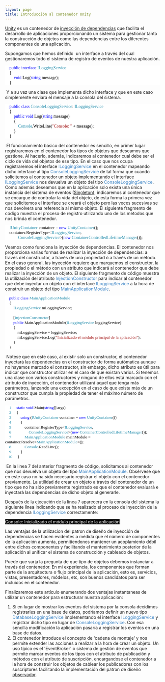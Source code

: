 ```yaml
---
layout: page
title: Introducción al contenedor Unity
---
```


<p><a id="tc:e" href="http://www.codeplex.com/unity" target="_blank" title="Unity">Unity</a> es un contenedor de <a id="zv_7" href="http://es.wikipedia.org/wiki/Inyecci%C3%B3n_de_dependencias" target="_blank" title="inyecci&oacute;n de dependencias">inyecci&oacute;n de dependencias</a> que facilita el desarrollo de aplicaciones proporcionando un sistema para gestionar tanto la construcci&oacute;n de objetos como las dependencias entre los diferentes componentes de una aplicaci&oacute;n.</p> <p>Supongamos que hemos definido&nbsp; un interface a trav&eacute;s del cual gestionaremos todo el sistema de registro de eventos de nuestra aplicaci&oacute;n.</p> <div id="e_3w" style="background: white none repeat scroll 0% 50%; -moz-background-clip: -moz-initial; -moz-background-origin: -moz-initial; -moz-background-inline-policy: -moz-initial; font-family: Consolas; color: black;"><div id="hzms" style="background: white none repeat scroll 0% 50%; -moz-background-clip: -moz-initial; -moz-background-origin: -moz-initial; -moz-background-inline-policy: -moz-initial; font-family: Consolas; color: black;"><p id="utms" style="margin: 0px;">&nbsp;&nbsp;&nbsp; <span id="q-va" style="color: blue;">public</span> <span id="ipcs" style="color: blue;">interface</span> <span id="lo3v" style="color: rgb(43, 145, 175);">ILoggingService</span></p> <p id="ef5d" style="margin: 0px;">&nbsp;&nbsp;&nbsp; {</p> <p id="xpqp" style="margin: 0px;">&nbsp;&nbsp;&nbsp; &nbsp;&nbsp;&nbsp; <span id="j4j1" style="color: blue;">void</span> Log(<span id="b3e-" style="color: blue;">string</span> message);</p> <p id="ph0." style="margin: 0px;">&nbsp;&nbsp;&nbsp; }</p></div></div> <p>&nbsp;Y a su vez una clase que implementa dicho interface y que en este caso simplemente enviara el mensaje a la consola del sistema.</p> <div style="background: white none repeat scroll 0% 50%; -moz-background-clip: -moz-initial; -moz-background-origin: -moz-initial; -moz-background-inline-policy: -moz-initial; font-family: Consolas; color: black;" id="q7qe"><p style="margin: 0px;" id="e2cz">&nbsp;&nbsp;&nbsp; <span style="color: blue;" id="t0ce">public</span> <span style="color: blue;" id="ekaf">class</span> <span style="color: rgb(43, 145, 175);" id="ixra">ConsoleLoggingService</span>: <span style="color: rgb(43, 145, 175);" id="cy4c">ILoggingService</span></p> <p style="margin: 0px;" id="maxh">&nbsp;&nbsp;&nbsp; {</p> <p style="margin: 0px;" id="l1je">&nbsp;&nbsp;&nbsp; &nbsp;&nbsp;&nbsp; <span style="color: blue;" id="lo_a">public</span> <span style="color: blue;" id="eal7">void</span> Log(<span style="color: blue;" id="tiua">string</span> message)</p> <p style="margin: 0px;" id="icme">&nbsp;&nbsp;&nbsp; &nbsp;&nbsp;&nbsp; {</p> <p style="margin: 0px;" id="rh9h">&nbsp;&nbsp;&nbsp; &nbsp;&nbsp;&nbsp; &nbsp;&nbsp;&nbsp; <span style="color: rgb(43, 145, 175);" id="zq91">Console</span>.WriteLine(<span style="color: rgb(163, 21, 21);" id="po0y">&quot;Console: &quot;</span> + message);</p> <p style="margin: 0px;" id="ou_0">&nbsp;&nbsp;&nbsp; &nbsp;&nbsp;&nbsp; }</p> <p style="margin: 0px;" id="cdav">&nbsp;&nbsp;&nbsp; }</p></div> <p>&nbsp;El funcionamiento b&aacute;sico del contenedor es sencillo, en primer lugar registraremos en el contenedor los tipos de objetos que deseamos que gestione. Al hacerlo, adem&aacute;s, indicaremos al contenedor cual debe ser el ciclo de vida del objetos de ese tipo. En el caso que nos ocupa registraremos el interface <font color="#3d85c6" id="qnr:">ILoggingService</font> en el contenedor mapeando dicho interface al tipo <font color="#3d85c6" id="k5ow">ConsoleLoggingService</font> de tal forma que cuando solicitemos al contenedor un objeto implementando el interface <font color="#3d85c6" id="beut">ILoggingService</font> nos devuelva un objeto del tipo<font color="#3d85c6" id="dpf-"> ConsoleLoggingService</font>. Como adem&aacute;s deseamos que en la aplicaci&oacute;n solo exista una &uacute;nica instancia del sistema de eventos (<a title="Singleton" target="_blank" href="http://es.wikipedia.org/wiki/Singleton" id="ch_b">Singleton</a>), indicaremos al contenedor que se encargue de controlar la vida del objeto, de esta forma la primera vez que solicitemos el interface se crear&aacute; el objeto pero las veces sucesivas se nos devolvera una referencia al mismo objeto. El siguiente fragmento de c&oacute;digo muestra el proceso de registro utilizando uno de los m&eacute;todos que nos brinda el contenedor.</p><div id="ts.i" style="background: white none repeat scroll 0% 50%; -moz-background-clip: -moz-initial; -moz-background-origin: -moz-initial; -moz-background-inline-policy: -moz-initial; font-family: Consolas; color: black;"><div id="ys2e" style="background: white none repeat scroll 0% 50%; -moz-background-clip: -moz-initial; -moz-background-origin: -moz-initial; -moz-background-inline-policy: -moz-initial; font-family: Consolas; color: black;"><p id="g5vz" style="margin: 0px;">&nbsp;&nbsp;&nbsp; <span id="ecjs" style="color: rgb(43, 145, 175);">IUnityContainer</span> container = <span id="dzoo" style="color: blue;">new</span> <span id="r5rj" style="color: rgb(43, 145, 175);">UnityContainer</span>();</p> <p id="spqi" style="margin: 0px;">&nbsp;&nbsp;&nbsp; container.RegisterType&lt;<span id="w0zw" style="color: rgb(43, 145, 175);">ILoggingService</span>,</p> <p id="ph-g" style="margin: 0px;">&nbsp;&nbsp;&nbsp; &nbsp;&nbsp;&nbsp; &nbsp;&nbsp;&nbsp; <span id="vo9o" style="color: rgb(43, 145, 175);">ConsoleLoggingService</span>&gt;(<span id="p6tj" style="color: blue;">new</span> <span id="e2:6" style="color: rgb(43, 145, 175);">ContainerControlledLifetimeManager</span>());</p></div></div><p>Veamos como funciona la inyecci&oacute;n de dependencias. El contenedor nos proporciona varias formas de realizar la inyecci&oacute;n de dependencias: a trav&eacute;s del constructor, a trav&eacute;s de una propiedad &oacute; a trav&eacute;s de un m&eacute;todo. En el caso general, las inyecci&oacute;n requiere que marquemos el constructor, la propiedad o el m&eacute;todo con un atributo que indicar&aacute; al contenedor que debe realizar la inyecci&oacute;n de un objeto. El siguiente fragmento de c&oacute;digo muestra la utilizaci&oacute;n del atributo <font color="#3d85c6" id="f.dg">InjectionConstructor</font> para indicar al contenedor que debe inyectar un objeto con el interface <font color="#3d85c6" id="i3cy">ILoggingService</font> a la hora de construir un objeto del tipo <font color="#3d85c6" id="yqcg">MainApplicationModule</font>.</p><div id="bisa" style="background: white none repeat scroll 0% 50%; font-family: Consolas; font-size: 10pt; color: black; -moz-background-clip: -moz-initial; -moz-background-origin: -moz-initial; -moz-background-inline-policy: -moz-initial;"><p id="t_.6" style="margin: 0px;">&nbsp;&nbsp;&nbsp; <span id="mhm7" style="color: blue;">public</span> <span id="c.9." style="color: blue;">class</span> <span id="cw-x" style="color: rgb(43, 145, 175);">MainApplicationModule</span></p> <p id="fjau" style="margin: 0px;">&nbsp;&nbsp;&nbsp; {</p> <p id="oi5l" style="margin: 0px;">&nbsp;&nbsp;&nbsp; &nbsp;&nbsp;&nbsp; <span id="hs03" style="color: rgb(43, 145, 175);">ILoggingService</span> mLoggingService;</p> <p id="c4wa" style="margin: 0px;">&nbsp;</p> <p id="xllo" style="margin: 0px;">&nbsp;&nbsp;&nbsp; &nbsp;&nbsp;&nbsp; [<span id="ot.d" style="color: rgb(43, 145, 175);">InjectionConstructor</span>]</p> <p id="te4r" style="margin: 0px;">&nbsp;&nbsp;&nbsp; &nbsp;&nbsp;&nbsp; <span id="es0y" style="color: blue;">public</span> MainApplicationModule(<span id="kb6b" style="color: rgb(43, 145, 175);">ILoggingService</span> loggingService)</p> <p id="jpj1" style="margin: 0px;">&nbsp;&nbsp;&nbsp; &nbsp;&nbsp;&nbsp; {</p> <p id="eu-9" style="margin: 0px;">&nbsp;&nbsp;&nbsp; &nbsp;&nbsp;&nbsp; &nbsp;&nbsp;&nbsp; mLoggingService = loggingService;</p> <p id="p5ws" style="margin: 0px;">&nbsp;&nbsp;&nbsp; &nbsp;&nbsp;&nbsp; &nbsp;&nbsp;&nbsp; mLoggingService.Log(<span id="qa4_" style="color: rgb(163, 21, 21);">&quot;Inicializado el m&oacute;dulo principal de la aplicaci&oacute;n&quot;</span>);</p> <p id="wab:" style="margin: 0px;">&nbsp;&nbsp;&nbsp; &nbsp;&nbsp;&nbsp; }</p> <p id="wjtu" style="margin: 0px;">&nbsp;&nbsp;&nbsp; }</p></div><p>&nbsp;N&oacute;tese que en este caso, al existir solo un constructor, el contenedor inyectar&aacute; las dependencias en el constructor de forma aut&oacute;matica aunque no hayamos marcado el constructor, sin embargo, dicho atributo es &uacute;til para indicar que constructor utilizar en el caso de que existan varios. Si tenemos una clase con varios constructores y ninguno de ellos est&aacute; marcado con el atributo de inyecci&oacute;n, el contenedor utilizar&aacute; aquel que tenga m&aacute;s par&aacute;metros, lanzando una excepci&oacute;n en el caso de que exista m&aacute;s de un constructor que cumpla la propiedad de tener el m&aacute;ximo n&uacute;mero de par&aacute;metros.</p><div id="ohsk" style="background: white none repeat scroll 0% 50%; font-family: Consolas; font-size: 10pt; color: black; -moz-background-clip: -moz-initial; -moz-background-origin: -moz-initial; -moz-background-inline-policy: -moz-initial;"><p id="zy11" style="margin: 0px;"><span id="lfp_" style="color: rgb(43, 145, 175);">&nbsp;&nbsp;&nbsp;&nbsp;1</span>&nbsp;&nbsp;&nbsp;&nbsp; <span id="uzue" style="color: blue;">static</span> <span id="omwh" style="color: blue;">void</span> Main(<span id="dd5j" style="color: blue;">string</span>[] args)</p> <p id="e2b4" style="margin: 0px;"><span id="er3." style="color: rgb(43, 145, 175);">&nbsp;&nbsp;&nbsp;&nbsp;2</span>&nbsp;&nbsp;&nbsp;&nbsp; {</p> <p id="tjx7" style="margin: 0px;"><span id="lj72" style="color: rgb(43, 145, 175);">&nbsp;&nbsp;&nbsp;&nbsp;3</span>&nbsp;&nbsp;&nbsp;&nbsp; &nbsp;&nbsp;&nbsp; <span id="shah" style="color: blue;">using</span> (<span id="jhqj" style="color: rgb(43, 145, 175);">IUnityContainer</span> container = <span id="n75m" style="color: blue;">new</span> <span id="h7s4" style="color: rgb(43, 145, 175);">UnityContainer</span>())</p> <p id="vpcx" style="margin: 0px;"><span id="w-gj" style="color: rgb(43, 145, 175);">&nbsp;&nbsp;&nbsp;&nbsp;4</span>&nbsp;&nbsp;&nbsp;&nbsp; &nbsp;&nbsp;&nbsp; {</p> <p id="ar84" style="margin: 0px;"><span id="kyq5" style="color: rgb(43, 145, 175);">&nbsp;&nbsp;&nbsp;&nbsp;5</span>&nbsp;&nbsp;&nbsp;&nbsp; &nbsp;&nbsp;&nbsp; &nbsp;&nbsp;&nbsp; container.RegisterType&lt;<span id="ooxw" style="color: rgb(43, 145, 175);">ILoggingService</span>,</p> <p id="xxhe" style="margin: 0px;"><span id="al7e" style="color: rgb(43, 145, 175);">&nbsp;&nbsp;&nbsp;&nbsp;6</span>&nbsp;&nbsp;&nbsp;&nbsp; &nbsp;&nbsp;&nbsp; &nbsp;&nbsp;&nbsp; &nbsp;&nbsp;&nbsp; <span id="t98d" style="color: rgb(43, 145, 175);">ConsoleLoggingService</span>&gt;(<span id="d::a" style="color: blue;">new</span> <span id="h1m." style="color: rgb(43, 145, 175);">ContainerControlledLifetimeManager</span>());</p> <p id="huku" style="margin: 0px;"><span id="vmso" style="color: rgb(43, 145, 175);">&nbsp;&nbsp;&nbsp;&nbsp;7</span>&nbsp;&nbsp;&nbsp;&nbsp; &nbsp;&nbsp;&nbsp; &nbsp;&nbsp;&nbsp; <span id="ul:s" style="color: rgb(43, 145, 175);">MainApplicationModule</span> mainModule = container.Resolve&lt;<span id="xbvk" style="color: rgb(43, 145, 175);">MainApplicationModule</span>&gt;();</p> <p id="u4.t" style="margin: 0px;"><span id="h9jh" style="color: rgb(43, 145, 175);">&nbsp;&nbsp;&nbsp;&nbsp;8</span>&nbsp;&nbsp;&nbsp;&nbsp; &nbsp;&nbsp;&nbsp; &nbsp;&nbsp;&nbsp; <span id="a.xi" style="color: rgb(43, 145, 175);">Console</span>.ReadLine();</p> <p id="cs8z" style="margin: 0px;"><span id="g5wy" style="color: rgb(43, 145, 175);">&nbsp;&nbsp;&nbsp;&nbsp;9</span>&nbsp;&nbsp;&nbsp;&nbsp; &nbsp;&nbsp;&nbsp; }</p> <p id="l06z" style="margin: 0px;"><span id="k7ku" style="color: rgb(43, 145, 175);">&nbsp;&nbsp;&nbsp;10</span>&nbsp;&nbsp;&nbsp;&nbsp; }</p></div><p>&nbsp;En la linea 7 del anterior fragmento de c&oacute;digo, solicitamos al contenedor que nos devuelva un objeto del tipo <font color="#3d85c6" id="x25h">MainApplicationModule</font>. Obs&eacute;rvese que en este caso no ha sido necesario registrar el objeto con el contenedor previamente. La utilidad de crear un objeto a trav&eacute;s del contenedor de un tipo que no ha sido previamente registrado es que el contenedor evaluar&aacute; e inyectar&aacute; las dependencias de dicho objeto al generarle.</p><p>Despu&eacute;s de la ejecuci&oacute;n de la linea 7 aparecer&aacute; en la consola del sistema la siguiente l&iacute;nea indicando que se ha realizado el proceso de inyecci&oacute;n de la dependencia <font color="#3d85c6" id="z:e_">ILoggingService</font> correctamente:</p><p><font color="#ffffff" id="h30."><span id="l6bp" style="background-color: rgb(0, 0, 0);">Console: Inicializado el m&oacute;dulo principal de la aplicaci&oacute;n</span></font></p><p>Las ventajas de la utilizacion del patron de dise&ntilde;o de inyecci&oacute;n de dependencias se hacen evidentes a m&eacute;dida que el n&uacute;mero de componentes de la aplicaci&oacute;n aumenta, permitiendonos mantener un acoplamiento d&eacute;bil entre dichos componentes y facilitando el mantenimiento posterior de la aplicaci&oacute;n al unificar el sistema de construcci&oacute;n y cableado de objetos.</p><p>Puede que surja la pregunta de que tipo de objetos debemos instanciar a trav&eacute;s del contenedor. En mi experiencia, los componentes que forman parte de la arquitectura o flujo principal de la aplicaci&oacute;n, esto es, servicios, vistas, presentadores, m&oacute;delos, etc, son buenos candidatos para ser incluidos en el contenedor.</p><p>Finalizaremos este art&iacute;culo enumerando dos ventajas instantaneas de utilizar un contenedor para estructurar nuestra aplicaci&oacute;n:</p><ol id="e00v"><li id="fh8c">Si en lugar de mostrar los eventos del sistema por la consola decidimos registrarles en una base de datos, podr&iacute;amos definir un nuevo tipo <font color="#3d85c6" id="s0_.">DatabaseLoggingService</font> implementando el interface <font color="#3d85c6" id="krxh">ILoggingService</font> y registrar dicho tipo en lugar de <font color="#3d85c6" id="pgad">ConsoleLoggingService</font>. Con esa sencilla modificaci&oacute;n la aplicaci&oacute;n pasar&iacute;a a registrar los eventos en una base de datos.</li><li id="fh8c">El contenedor introduce el concepto de 'cadena de montaje' y nos permite extender las acciones a realizar a la hora de crear un objeto. Un uso t&iacute;pico es el 'EventBroker' o sistema de gesti&oacute;n de eventos que permite marcar eventos de los tipos con el atributo de publicaci&oacute;n y m&eacute;todos con el atributo de suscripci&oacute;n, encargandose el contenedor a la hora de construir los objetos de cablear los publicadores con los suscriptores facilitando la implementaci&oacute;n del patron de dise&ntilde;o <a title="observador" target="_blank" href="http://es.wikipedia.org/wiki/Observer_%28patr%C3%B3n_de_dise%C3%B1o%29" id="i_hu">observador</a>.</li></ol><p>&nbsp;</p>